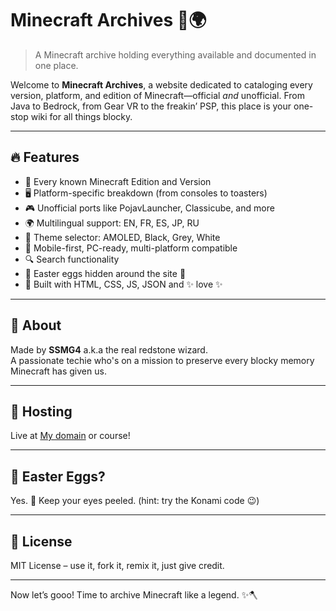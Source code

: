 # Minecraft Archives 🧱🌍

> A Minecraft archive holding everything available and documented in one place.

Welcome to **Minecraft Archives**, a website dedicated to cataloging every version, platform, and edition of Minecraft—official *and* unofficial. From Java to Bedrock, from Gear VR to the freakin’ PSP, this place is your one-stop wiki for all things blocky.

---

## 🔥 Features
- 🧱 Every known Minecraft Edition and Version
- 🖥️ Platform-specific breakdown (from consoles to toasters)
- 🎮 Unofficial ports like PojavLauncher, Classicube, and more
- 🌍 Multilingual support: EN, FR, ES, JP, RU
- 🎨 Theme selector: AMOLED, Black, Grey, White
- 📱 Mobile-first, PC-ready, multi-platform compatible
- 🔍 Search functionality
- 🧪 Easter eggs hidden around the site 👀
- 👑 Built with HTML, CSS, JS, JSON and ✨ love ✨

---

## 🧠 About
Made by **SSMG4** a.k.a the real redstone wizard.  
A passionate techie who's on a mission to preserve every blocky memory Minecraft has given us.

---

## 🚀 Hosting
Live at [My domain](https://ssmg4.github.io/Minecraft-Archives) or course!

---

## 👾 Easter Eggs?
Yes. 🧌 Keep your eyes peeled. (hint: try the Konami code 😉)

---

## 📜 License
MIT License – use it, fork it, remix it, just give credit.

---

Now let’s gooo! Time to archive Minecraft like a legend. ✨🪓
